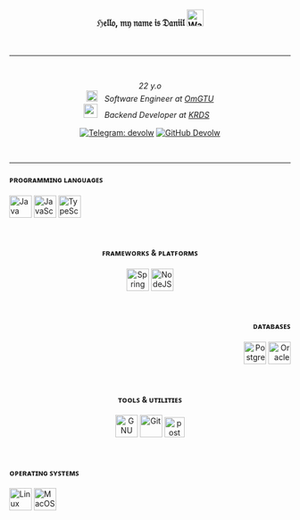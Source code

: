 <div align="center">
<h3>ℌ𝔢𝔩𝔩𝔬, 𝔪𝔶 𝔫𝔞𝔪𝔢 𝔦𝔰 𝔇𝔞𝔫𝔦𝔦𝔩 <img src="https://user-images.githubusercontent.com/18350557/176309783-0785949b-9127-417c-8b55-ab5a4333674e.gif" width="30px" alt="Waving hand"/></h3>
</div>
<br>
<hr>

<br>
<p align="center"><em>
	22 y.o
	<br>
	</a><img src="https://cdn.jsdelivr.net/gh/twitter/twemoji@14.0.2/assets/svg/1f393.svg" width="20">ㅤSoftware Engineer at <a href="https://omgtu.ru/general_information">OmGTU
	<br>
	</a><img src="https://media.giphy.com/media/WUlplcMpOCEmTGBtBW/giphy.gif" width="25">ㅤBackend Developer at <a href="https://krds.ru/about">KRDS</a>ㅤ
</em></p>


<div align="center">

[![Telegram: devolw](https://img.shields.io/badge/-devolw-blue?style=flat-square&logo=Telegram&logoColor=white)](https://t.me/devolw) [![GitHub Devolw](https://img.shields.io/github/followers/devolw?label=follow&style=social)](https://github.com/devolw)

</div>

<br>

<hr>

<h4 align="left">ᴘʀᴏɢʀᴀᴍᴍɪɴɢ ʟᴀɴɢᴜᴀɢᴇꜱ</h4>
<p align="left">
	<a href="https://www.oracle.com/java/" target="_blank" rel="noreferrer"><img src="https://raw.githubusercontent.com/danielcranney/readme-generator/main/public/icons/skills/java-colored.svg" width="40" height="40" alt="Java" title="Java"/></a>
	<a href="https://developer.mozilla.org/en-US/docs/Web/JavaScript" target="_blank" rel="noreferrer"><img src="https://raw.githubusercontent.com/danielcranney/readme-generator/main/public/icons/skills/javascript-colored.svg" width="40" height="40" alt="JavaScript" title="JavaScript"/></a>	
	<a href="https://www.typescriptlang.org/" target="_blank" rel="noreferrer"><img src="https://raw.githubusercontent.com/danielcranney/readme-generator/main/public/icons/skills/typescript-colored.svg" width="40" height="40" alt="TypeScript" title="TypeScript"/></a>
</p>
<br>
<h4 align="center">ꜰʀᴀᴍᴇᴡᴏʀᴋꜱ & ᴘʟᴀᴛꜰᴏʀᴍꜱ</h4>
<p align="center">
	<a href="https://spring.io/projects/spring-boot" target="_blank" rel="noreferrer"><img src="https://raw.githubusercontent.com/danielcranney/readme-generator/main/public/icons/skills/springboot-colored.svg" width="40" height="40" alt="Spring Boot" title="Spring Boot"/></a>
	<a href="https://nodejs.org/en/" target="_blank" rel="noreferrer"><img src="https://raw.githubusercontent.com/danielcranney/readme-generator/main/public/icons/skills/nodejs-colored.svg" width="40" height="40" alt="NodeJS" title="NodeJS"/></a>
</p>	
<br>
<h4 align="right">ᴅᴀᴛᴀʙᴀꜱᴇꜱ</h4>
<p align="right">
	<a href="https://www.postgresql.org/" target="_blank" rel="noreferrer"><img src="https://raw.githubusercontent.com/danielcranney/readme-generator/main/public/icons/skills/postgresql-colored.svg" width="40" height="40" alt="PostgreSQL" title="PostgreSQL"/></a>
	<a href="https://www.oracle.com/uk/index.html" target="_blank" rel="noreferrer"><img src="https://raw.githubusercontent.com/danielcranney/readme-generator/main/public/icons/skills/oracle-colored.svg" width="40" height="40" alt="Oracle" title="Oracle"/></a>
</p>
<br>
<h4 align="center">ᴛᴏᴏʟꜱ & ᴜᴛɪʟɪᴛɪᴇꜱ</h4>
<p align="center">
	<a href="https://www.gnu.org/software/bash/" target="_blank" rel="noreferrer"><img src="https://www.vectorlogo.zone/logos/gnu_bash/gnu_bash-icon.svg" width="40" height="40" alt="GNU Bash" title="GNU Bash"/></a>
	<a href="https://git-scm.com/" target="_blank" rel="noreferrer"><img src="https://raw.githubusercontent.com/danielcranney/readme-generator/main/public/icons/skills/git-colored.svg" width="40" height="40" alt="Git" title="Git"/></a>
	<a href="https://postman.com" target="_blank" rel="noreferrer"> <img src="https://www.vectorlogo.zone/logos/getpostman/getpostman-icon.svg" alt="postman" width="36" height="36"/> </a> 
</p>
<br>
<h4 align="left">ᴏᴘᴇʀᴀᴛɪɴɢ ꜱʏꜱᴛᴇᴍꜱ</h4>
<p align="left">
	<a href="https://www.linux.org" target="_blank" rel="noreferrer"><img src="https://raw.githubusercontent.com/danielcranney/readme-generator/main/public/icons/skills/linux.svg" width="40" height="40" alt="Linux" title="Linux"/></a>
	<a href="https://apple.com" target="_blank" rel="noreferrer"><img src="https://raw.githubusercontent.com/danielcranney/readme-generator/main/public/icons/skills/macos-colored.svg" width="40" height="40" alt="MacOS" title="MacOS"/></a>
</p>

<!--<hr> 

```java
			⠀⠀⠀⠀⠀⠀⠀⠀⠀⠀⠀⠀⠀⠀⠀⠀⠀⠀⠀⠀⠀⠀⣀⣠⣤⣴⣶⠶⠶⠖⠚⠛⠛⠛⠛⠒⠶⠶⣶⣶⣤⣤⣀⡀⠀⠀⠀⠀⠀⠀⠀⠀⠀⠀⠀⠀⠀⠀⠀⠀⠀⠀⠀⠀⠀
			⠀⠀⠀⠀⠀⠀⠀⠀⠀⠀⠀⠀⠀⠀⠀⠀⠀⢀⣤⣴⡾⠟⠛⠉⠁⠀⠀⠀⠀⠀⠀⠀⠀⠀⠀⠀⠀⠀⠀⠀⠈⠉⠙⠛⠷⣶⣤⣀⠀⠀⠀⠀⠀⠀⠀⠀⠀⠀⠀⠀⠀⠀⠀⠀⠀
			⠀⠀⠀⠀⠀⠀⠀⠀⠀⠀⠀⠀⠀⠀⣀⣴⡾⠟⠋⠁⠀⠀⠀⠀⠀⠀⠀⠀⠀⠀⠀⠀⠀⠀⠀⠀⠀⠀⠀⠀⠀⠀⠀⠀⠀⠀⠉⠛⠿⣶⣄⡀⠀⠀⠀⠀⠀⠀⠀⠀⠀⠀⠀⠀⠀
			⠀⠀⠀⠀⠀⠀⠀⠀⠀⠀⠀⢀⣴⡾⠟⠉⠀⠀⠀⠀⠀⠀⠀⠀⠀⠀⠀⠀⠀⠀⠀⠀⠀⠀⠀⠀⠀⠀⠀⠀⠀⠀⠀⠀⠀⠀⠀⠀⠀⠈⠙⢿⣦⣀⠀⠀⠀⠀⠀⠀⠀⠀⠀⠀⠀
			⠀⠀⠀⠀⠀⠀⠀⠀⠀⢀⣴⡿⠋⠀⠀⠀⠀⠀⠀⠀⠀⠀⠀⠀⠀⠀⠀⠀⠀⠀⠀⠀⠀⠀⠀⠀⠀⠀⠀⠀⠀⠀⠀⠀⠀⠀⠀⠀⠀⠀⠀⠀⠈⠻⣷⣄⠀⠀⠀⠀⠀⠀⠀⠀⠀
			⠀⠀⠀⠀⠀⠀⠀⢀⣴⡿⠋⠀⠀⠀⠀⠀⠀⠀⠀⠀⠀⠀⠀⠀⠀⠀⠀⠀⠀⠀⠀⠀⠀⠀⠀⠀⠀⠀⠀⠀⠀⠀⠀⠀⠀⠀⠀⠀⠀⠀⠀⠀⠀⠀⠈⠻⣷⣄⠀⠀⠀⠀⠀⠀⠀
			⠀⠀⠀⠀⠀⠀⣰⣿⠋⠀⠀⠀⠀⢀⣠⣴⠞⠁⠀⠀⠀⠀⠀⠀⠀⠀⠴⣒⡽⠟⣩⠏⢩⠉⢏⠙⠯⣑⠲⠦⣄⡀⠀⠀⠀⠀⠀⠀⠙⢶⣤⡀⠀⠀⠀⠀⠈⢿⣦⠀⠀⠀⠀⠀⠀
			⠀⠀⠀⠀⢀⣴⡟⠁⠀⠀⣠⢄⣶⣿⠟⠁⠀⠀⠀⠀⢀⣴⠞⠋⠀⣠⠞⠁⠀⣰⠋⠀⣼⠀⠀⢧⡀⠈⠙⢦⡀⠉⠓⠦⣀⡀⠀⠀⠀⠀⠹⣿⣷⣤⢤⡀⠀⠀⠹⣷⡀⠀⠀⠀⠀
			⠀⠀⠀⢀⣾⠟⠀⠀⣴⡟⢠⣿⡿⢋⡄⠀⠀⠀⣠⠞⠃⠤⢄⣀⠞⠁⠀⠀⢰⡏⠀⠀⠿⠀⠀⠘⣧⠀⠀⠀⠙⣆⣀⠤⠄⠛⢦⡀⠀⠀⠐⡜⢿⣿⣆⢻⣦⡀⠀⠘⣿⡄⠀⠀⠀
			⠀⠀⢀⣾⠏⠀⡠⣸⣿⠇⡾⢋⣴⡟⠀⠀⢠⠞⠃⠀⠀⠀⢠⠟⠙⠒⠒⠤⡞⠀⣤⣤⠶⣤⣤⡀⠘⠀⠐⠒⠊⠙⣧⠀⠀⠀⠀⠙⣄⠀⠀⠹⣶⣝⠻⡄⣿⣷⢠⡀⠘⣿⡄⠀⠀
			⠀⠀⣼⠟⠀⣼⠁⣿⡟⣠⣾⣿⠟⠁⠀⡴⠋⠀⠀⠀⠀⢠⠏⠀⠀⠀⠀⠀⡇⠀⢻⣿⢶⢸⣿⡇⠀⠀⠀⠀⠀⠀⠘⣧⠀⠀⠀⠀⠈⢳⡀⠀⠙⢿⣷⣄⢸⣿⡇⣷⡀⠘⣿⡄⠀
			⠀⣸⡿⠀⢸⣿⠀⣿⣽⡿⢋⡵⠀⢀⡾⠁⠀⠀⠀⠀⠀⠟⠀⠀⠀⠀⠀⠀⠀⠀⠀⠀⢰⡾⠛⠁⠀⠀⠀⠀⠀⠀⠀⠸⡆⠀⠀⠀⠀⠀⠹⡄⠀⠸⣏⠿⣷⣿⠃⣿⣷⠀⢹⣧⠀
			⠀⣿⠇⠀⣼⣿⡇⣼⢋⣴⡿⠁⠀⡼⠀⠉⠒⠶⠦⠄⠀⠀⠀⠀⠀⠀⠀⠀⠀⠀⠀⠀⠼⠀⠀⠀⠀⠀⠀⠀⠀⠀⠀⠀⠹⡀⠤⠴⠂⠈⠀⢹⡀⠀⢹⣷⣌⢻⡄⣿⣿⠀⠀⢿⡄
			⢸⡟⠀⣴⢹⣿⡇⣱⣿⡿⠁⠀⣰⠃⠀⠀⠀⠀⠀⠀⠀⠀⠀⠀⠀⠀⠀⠀⠀⠀⠠⢴⣿⡷⠤⠀⠄⠀⠀⠀⠀⠀⠀⠀⠀⠀⠀⠀⠀⠀⠀⠈⣷⠀⠀⣻⣿⣷⡀⣿⣿⠀⠀⢸⡇
			⢸⡇⠀⣿⠘⣿⣿⣿⠏⣰⠀⠀⡿⠀⠀⠀⠀⠀⠀⠀⠀⠀⠀⠀⠀⠀⠀⠀⠀⠀⠀⠀⠉⠁⠀⠀⠀⠀⠀⠀⠀⠀⠀⠀⠀⠀⠀⠀⠀⠀⠀⠀⠸⡆⠀⢻⠙⢿⣧⣿⡇⢠⡇⠀⣿
			⣾⠁⠸⣿⡄⠹⡿⠃⣴⡟⠀⠀⠁⠀⠀⠀⠀⠀⠀⠀⠀⠀⠀⠀⠀⠀⠀⠀⢀⣤⣾⣯⣿⣭⣥⢦⡀⠀⠀⠀⠀⠀⠀⠀⠀⠀⠀⠀⠀⠀⠀⠀⠀⡇⠀⢸⣧⠈⢻⡿⠀⣾⡇⠀⣿
			⣿⠀⠀⣿⣷⡀⠇⣼⣿⠇⠀⠀⠀⠀⠀⠀⠀⠀⠀⠀⠀⠀⠀⠀⠀⠀⣀⣴⣿⡇⠀⢨⣿⣇⠀⠀⣿⣶⣄⡀⠀⠀⠀⠀⠀⠀⠀⠀⠀⠀⠀⠀⠀⡁⠀⠸⣿⣷⡈⠇⣼⣿⠇⠀⣿
			⢿⡄⢀⢻⣿⣷⢸⣿⡟⢀⠀⠀⡄⠀⠀⠀⠀⠀⠀⠀⢠⣶⣶⣾⣿⣿⣿⣿⡿⠀⠀⠉⣿⡈⠀⠀⢹⣿⣿⣿⣿⣿⣶⣶⡄⠀⠀⠀⠀⠀⠀⠀⠀⡇⠀⢠⠸⣿⡇⣰⣿⡿⠀⠀⣿
			⢸⡇⢸⡄⠻⣿⣼⣿⠁⣸⠀⠀⣷⠀⠀⠀⠀⠀⠀⠀⢸⣿⣿⣿⣿⣿⣿⣿⣷⠀⠀⢰⣿⡇⠀⠀⢸⣿⣿⣿⣿⣿⣿⣿⣿⠀⠀⠀⠀⠀⠀⠀⢸⠇⠀⣼⡀⢿⡇⣿⡟⢁⡇⠀⣿
			⢸⣧⠀⣿⣄⠘⢿⡟⢠⣿⡇⠀⠹⡆⠀⠀⠀⠀⠀⠀⣾⣿⣿⣿⣿⣿⣿⣿⣿⡆⠀⢸⣿⡇⠀⢀⣿⣿⣿⣿⣿⣿⣿⣿⣿⡆⠀⠀⠀⠀⠀⢀⡿⠀⢀⣿⡇⢸⣿⠟⢠⣾⠇⢸⡇
			⠀⣿⡄⠙⣿⣷⣌⠓⢸⣿⡗⢄⠀⢱⡀⣀⣤⠴⠖⢻⣿⣿⣿⣿⣿⣿⣿⣿⣿⣿⣄⢸⣿⡇⢀⣾⣿⣿⣿⣿⣿⣿⣿⣿⣿⡏⠓⠶⢤⣄⣀⣼⠁⢠⣾⣿⣧⠸⢁⣶⣿⠟⠀⣾⠃
			⠀⢹⣷⠀⠈⢿⣿⣷⡸⣿⡇⠘⣦⡀⢣⡀⠀⠀⠀⢸⣿⣿⣿⣿⣿⣿⣿⣿⣿⣿⣿⣾⣿⣷⣾⣿⣿⣿⣿⣿⣿⣿⣿⣿⣿⣷⠀⠀⠀⠀⣸⠃⣰⡏⢸⣿⡏⣴⣿⣿⠋⠀⣸⡿⠀
			⠀⠀⢻⣦⠘⣦⠙⠿⣷⣿⣿⠀⣿⣧⠀⠳⡄⠀⠀⣸⣿⣿⣿⣿⣿⣿⣿⣿⣿⣿⣿⣿⣿⣿⣿⣿⣿⣿⣿⣿⣿⣿⣿⣿⣿⣿⠀⠀⢀⡼⠁⣰⣿⠁⢸⣟⣼⡿⠛⣁⠇⢠⣿⠃⠀
			⠀⠀⠈⢿⣆⠘⢿⣦⣈⠙⠿⣇⢸⣿⣧⢀⠈⠂⠀⣿⣿⣿⣿⣿⣿⣿⣿⣿⣿⣿⣿⣿⣿⣿⣿⣿⣿⣿⣿⣿⣿⣿⣿⣿⣿⣿⡀⠠⠋⢀⣠⣿⡿⢠⠿⠛⢁⣠⣶⠏⢠⣿⠃⠀⠀
			⠀⠀⠀⠈⢿⣆⠈⠻⣿⣷⣶⣬⡀⢻⣿⡎⢳⣄⠀⣿⣿⣿⣿⣿⣿⣿⣿⣿⣿⣿⣿⣿⣿⣿⣿⣿⣿⣿⣿⣿⣿⣿⣿⣿⣿⣿⡇⣠⡶⢋⣿⣿⢁⣡⣴⣶⣿⠿⠃⢠⣾⠋⠀⠀⠀
			⠀⠀⠀⠀⠈⢻⣧⡀⠈⢙⠿⣿⣿⣷⣿⣷⡄⢿⣷⣿⣿⣿⣿⣿⣿⣿⣿⣿⣿⣿⣿⣿⣿⣿⣿⣿⣿⣿⣿⣿⣿⣿⣿⣿⣿⣿⣿⡿⢁⣼⣿⣵⣿⣿⠿⢟⠁⠀⣰⣿⠃⠀⠀⠀⠀
			⠀⠀⠀⠀⠀⠀⠹⣷⣄⠈⢳⣤⣈⣉⠉⠙⠛⠆⠻⢿⣿⣿⣿⣿⣿⣿⣿⣿⣿⣿⣿⣿⣿⣿⣿⣿⣿⣿⣿⣿⣿⣿⣿⣿⣿⣿⠟⠱⠞⠛⠉⣉⣁⣠⡴⠃⢀⣴⡟⠀⠀⠀⠀⠀⠀
			⠀⠀⠀⠀⠀⠀⠀⠈⠻⣦⡀⠈⠛⠿⣿⣿⣿⣿⣿⣿⣶⡿⠿⠿⣿⣿⣿⣿⣿⣿⣿⣿⣿⣿⣿⣿⣿⣿⣿⣿⣿⡿⠿⢿⣷⣾⣿⣿⣿⣿⣿⠿⠟⠋⢀⣴⡿⠋⠀⠀⠀⠀⠀⠀⠀
			⠀⠀⠀⠀⠀⠀⠀⠀⠀⠘⠻⣦⣄⠀⠰⣬⣉⣉⣉⣉⣀⣤⣴⣾⣿⣿⣿⣿⣿⣿⣿⣿⣿⣿⣿⣿⣿⣿⣿⣿⣿⣷⣦⣤⣀⣉⣉⣉⣉⣩⠴⠀⢀⣴⡿⠋⠀⠀⠀⠀⠀⠀⠀⠀⠀
			⠀⠀⠀⠀⠀⠀⠀⠀⠀⠀⠀⠈⠻⣷⣤⡈⠙⠛⠿⠿⢿⠿⠿⠻⣿⣿⣿⣿⣿⣿⣿⣿⣿⣿⣿⣿⣿⣿⣿⣿⣿⡟⠻⠿⠿⠿⠿⠟⠛⠁⣠⣶⠿⠋⠀⠀⠀⠀⠀⠀⠀⠀⠀⠀⠀
			⠀⠀⠀⠀⠀⠀⠀⠀⠀⠀⠀⠀⠀⠀⠙⠿⣷⣦⣀⠀⠀⠀⠀⢠⣿⣿⣿⣿⣿⣿⣿⣿⣿⣿⣿⣿⣿⣿⣿⣿⣿⣷⠀⠀⠀⠀⢀⣠⣶⠿⠋⠁⠀⠀⠀⠀⠀⠀⠀⠀⠀⠀⠀⠀⠀
			⠀⠀⠀⠀⠀⠀⠀⠀⠀⠀⠀⠀⠀⠀⠀⠀⠀⠉⠛⠿⢶⣤⣄⣸⣿⣿⣿⣿⣿⣿⣿⣿⣿⣿⣿⣿⣿⣿⣿⣿⣿⣿⣀⣤⣴⠾⠟⠋⠀⠀⠀⠀⠀⠀⠀⠀⠀⠀⠀⠀⠀⠀⠀⠀⠀
			⠀⠀⠀⠀⠀⠀⠀⠀⠀⠀⠀⠀⠀⠀⠀⠀⠀⠀⠀⠀⠀⠈⠉⠛⠛⠿⠿⢿⣿⣿⣿⣿⣿⣿⣿⣿⣿⡿⠿⠿⠟⠛⠋⠁⠀⠀⠀⠀⠀⠀⠀⠀⠀⠀⠀⠀⠀⠀⠀⠀⠀⠀⠀⠀⠀
⠀⠀⠀⠀⠀⠀⠀⠀⠀⠀⠀⠀⠀⠀⠀⠀⠀⠀⠀⠀⠀⠀⠀⠀⠀⠀⠀⠀⠀⠀⠀⠀⠀⠀⠀⠀⠀⠀⠀⠀⠀⠀⠀⠀⠀⠀⠀⠀⠀
```
-->

